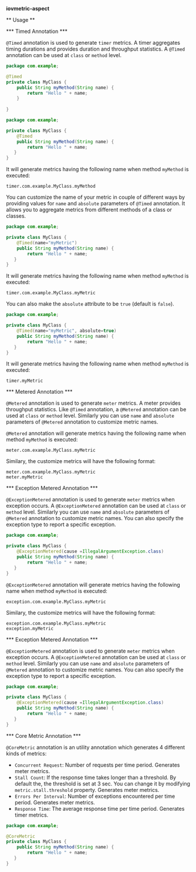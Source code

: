 **iovmetric-aspect** 

** Usage **

*** Timed Annotation ***

`@Timed` annotation is used to generate `timer` metrics. A timer aggregates timing durations and provides duration
and throughput statistics. A `@Timed` annotation can be used at `class` or `method` level.
```java
package com.example;

@Timed
private class MyClass {
    public String myMethod(String name) {
        return "Hello " + name;
    }
    
}
```  

```java
package com.example;

private class MyClass {
    @Timed
    public String myMethod(String name) {
        return "Hello " + name;
   }
}
``` 
It will generate metrics having the following name when method `myMethod` is executed:
```
timer.com.example.MyClass.myMethod
```

You can customize the name of your metric in couple of different ways by providing values for `name` and `absolute`
parameters of `@Timed` annotation. It allows you to aggregate metrics from different methods of a class or classes.

```java
package com.example;

private class MyClass {
    @Timed(name="myMetric")
    public String myMethod(String name) {
        return "Hello " + name;
   }
}
``` 
It will generate metrics having the following name when method `myMethod` is executed:
```
timer.com.example.MyClass.myMetric
```
You can also make the `absolute` attribute to be `true` (default is `false`).
```java
package com.example;

private class MyClass {
    @Timed(name="myMetric", absolute=true)
    public String myMethod(String name) {
        return "Hello " + name;
   }
}
``` 
It will generate metrics having the following name when method `myMethod` is executed:
```
timer.myMetric
```

*** Metered Annotation ***

`@Metered` annotation is used to generate `meter` metrics. A meter provides throughput statistics. Like `@Timed`
annotation, a `@Metered` annotation can be used at `class` or `method` level. Similarly you can use `name` and `absolute`
parameters of `@Metered` annotation to customize metric names. 

`@Metered` annotation will generate metrics having the following name when method `myMethod` is executed:
```
meter.com.example.MyClass.myMetric
```
Similary, the customize metrics will have the following format:
```
meter.com.example.MyClass.myMetric
meter.myMetric
```

*** Exception Metered Annotation ***

`@ExceptionMetered` annotation is used to generate `meter` metrics when exception occurs. A `@ExceptionMetered` 
annotation can be used at `class` or `method` level. Similarly you can use `name` and `absolute`
parameters of `@Metered` annotation to customize metric names. You can also specify the exception type to report a 
specific exception.

```java
package com.example;

private class MyClass {
    @ExceptionMetered(cause =IllegalArgumentException.class)
    public String myMethod(String name) {
        return "Hello " + name;
   }
}
``` 

`@ExceptionMetered` annotation will generate metrics having the following name when method `myMethod` is executed:
```
exception.com.example.MyClass.myMetric
```
Similary, the customize metrics will have the following format:
```
exception.com.example.MyClass.myMetric
exception.myMetric
```

*** Exception Metered Annotation ***

`@ExceptionMetered` annotation is used to generate `meter` metrics when exception occurs. A `@ExceptionMetered` 
annotation can be used at `class` or `method` level. Similarly you can use `name` and `absolute`
parameters of `@Metered` annotation to customize metric names. You can also specify the exception type to report a 
specific exception.

```java
package com.example;

private class MyClass {
    @ExceptionMetered(cause =IllegalArgumentException.class)
    public String myMethod(String name) {
        return "Hello " + name;
   }
}
``` 

*** Core Metric Annotation ***

`@CoreMetric` annotation is an utility annotation which generates 4 different kinds of metrics:
* `Concurrent Request`: Number of requests per time period. Generates meter metrics.
* `Stall Count`: If the response time takes longer than a threshold. By default the, the threshold is set at 3 sec. You
can change it by modifying `metric.stall.threshold` property. Generates meter metrics.
* `Errors Per Interval`: Number of exceptions encountered per time period. Generates meter metrics.
* `Response Time`: The average response time per time period. Generates timer metrics.

```java
package com.example;

@CoreMetric
private class MyClass {
    public String myMethod(String name) {
        return "Hello " + name;
   }
}
```